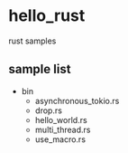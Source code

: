 # hello_rust
rust samples

## sample list
- bin
  - asynchronous_tokio.rs
  - drop.rs
  - hello_world.rs
  - multi_thread.rs
  - use_macro.rs
  
  
